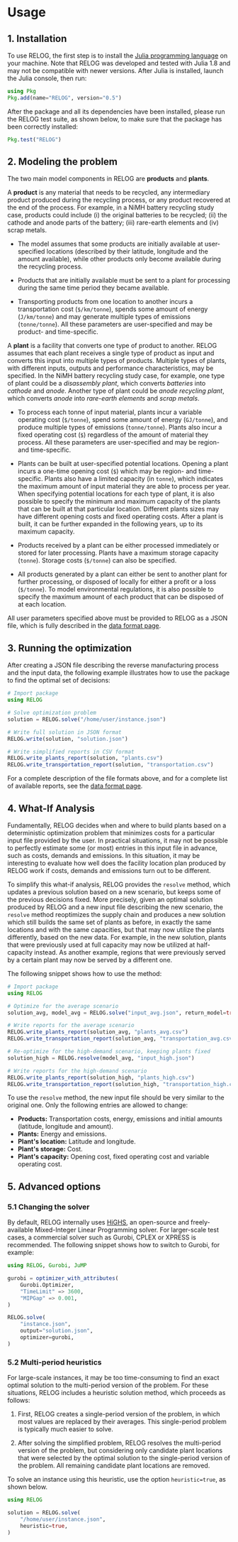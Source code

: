 Usage
=====

## 1. Installation

To use RELOG, the first step is to install the [Julia programming language](https://julialang.org/) on your machine. Note that RELOG was developed and tested with Julia 1.8 and may not be compatible with newer versions. After Julia is installed, launch the Julia console, then run:

```julia
using Pkg
Pkg.add(name="RELOG", version="0.5")
```

After the package and all its dependencies have been installed, please run the RELOG test suite, as shown below, to make sure that the package has been correctly installed:

```julia
Pkg.test("RELOG")
```

## 2. Modeling the problem

The two main model components in RELOG are **products** and **plants**.

A **product** is any material that needs to be recycled, any intermediary product produced during the recycling process, or any product recovered at the end of the process. For example, in a NiMH battery recycling study case, products could include (i) the original batteries to be recycled; (ii) the cathode and anode parts of the battery; (iii) rare-earth elements and (iv) scrap metals.

* The model assumes that some products are initially available at user-specified locations (described by their latitude, longitude and the amount available), while other products only become available during the recycling process.

* Products that are initially available must be sent to a plant for processing during the same time period they became available.

* Transporting products from one location to another incurs a transportation cost (`$/km/tonne`), spends some amount of energy (`J/km/tonne`) and may generate multiple types of emissions (`tonne/tonne`). All these parameters are user-specified and may be product- and time-specific.

A **plant** is a facility that converts one type of product to another. RELOG assumes that each plant receives a single type of product as input and converts this input into multiple types of products. Multiple types of plants, with different inputs, outputs and performance characteristics, may be specified. In the NiMH battery recycling study case, for example, one type of plant could be a *disassembly plant*, which converts *batteries* into *cathode* and *anode*. Another type of plant could be *anode recycling plant*, which converts *anode* into *rare-earth elements* and *scrap metals*.

* To process each tonne of input material, plants incur a variable operating cost (`$/tonne`), spend some amount of energy (`GJ/tonne`), and produce multiple types of emissions (`tonne/tonne`). Plants also incur a fixed operating cost (`$`) regardless of the amount of material they process. All these parameters are user-specified and may be region- and time-specific.

* Plants can be built at user-specified potential locations. Opening a plant incurs a one-time opening cost (`$`) which may be region- and time-specific. Plants also have a limited capacity (in `tonne`), which indicates the maximum amount of input material they are able to process per year. When specifying potential locations for each type of plant, it is also possible to specify the minimum and maximum capacity of the plants that can be built at that particular location. Different plants sizes may have different opening costs and fixed operating costs. After a plant is built, it can be further expanded in the following years, up to its maximum capacity.

* Products received by a plant can be either processed immediately or stored for later processing. Plants have a maximum storage capacity (`tonne`). Storage costs (`$/tonne`) can also be specified.

* All products generated by a plant can either be sent to another plant for further processing, or disposed of locally for either a profit or a loss (`$/tonne`). To model environmental regulations, it is also possible to specify the maximum amount of each product that can be disposed of at each location.

All user parameters specified above must be provided to RELOG as a JSON file, which is fully described in the [data format page](format.md).

## 3. Running the optimization

After creating a JSON file describing the reverse manufacturing process and the input data, the following example illustrates how to use the package to find the optimal set of decisions:

```julia
# Import package
using RELOG

# Solve optimization problem
solution = RELOG.solve("/home/user/instance.json")

# Write full solution in JSON format
RELOG.write(solution, "solution.json")

# Write simplified reports in CSV format
RELOG.write_plants_report(solution, "plants.csv")
RELOG.write_transportation_report(solution, "transportation.csv")
```

For a complete description of the file formats above, and for a complete list of available reports, see the [data format page](format.md).

## 4. What-If Analysis

Fundamentally, RELOG decides when and where to build plants based on a deterministic optimization problem that minimizes costs for a particular input file provided by the user. In practical situations, it may not be possible to perfectly estimate some (or most) entries in this input file in advance, such as costs, demands and emissions. In this situation, it may be interesting to evaluate how well does the facility location plan produced by RELOG work if costs, demands and emissions turn out to be different.

To simplify this what-if analysis, RELOG provides the `resolve` method, which updates a previous solution based on a new scenario, but keeps some of the previous decisions fixed. More precisely, given an optimal solution produced by RELOG and a new input file describing the new scenario, the `resolve` method reoptimizes the supply chain and produces a new solution which still builds the same set of plants as before, in exactly the same locations and with the same capacities, but that may now utilize the plants differently, based on the new data. For example, in the new solution, plants that were previously used at full capacity may now be utilized at half-capacity instead. As another example, regions that were previously served by a certain plant may now be served by a different one.

The following snippet shows how to use the method:

```julia
# Import package
using RELOG

# Optimize for the average scenario
solution_avg, model_avg = RELOG.solve("input_avg.json", return_model=true)

# Write reports for the average scenario
RELOG.write_plants_report(solution_avg, "plants_avg.csv")
RELOG.write_transportation_report(solution_avg, "transportation_avg.csv")

# Re-optimize for the high-demand scenario, keeping plants fixed
solution_high = RELOG.resolve(model_avg, "input_high.json")

# Write reports for the high-demand scenario
RELOG.write_plants_report(solution_high, "plants_high.csv")
RELOG.write_transportation_report(solution_high, "transportation_high.csv")
```

To use the `resolve` method, the new input file should be very similar to the original one. Only the following entries are allowed to change:

- **Products:** Transportation costs, energy, emissions and initial amounts (latitude, longitude and amount).
- **Plants:** Energy and emissions.
- **Plant's location:** Latitude and longitude.
- **Plant's storage:** Cost.
- **Plant's capacity:** Opening cost, fixed operating cost and variable operating cost.


## 5. Advanced options

### 5.1 Changing the solver

By default, RELOG internally uses [HiGHS](https://github.com/ERGO-Code/HiGHS), an open-source and freely-available Mixed-Integer Linear Programming solver. For larger-scale test cases, a commercial solver such as Gurobi, CPLEX or XPRESS is recommended. The following snippet shows how to switch to Gurobi, for example:

```julia
using RELOG, Gurobi, JuMP

gurobi = optimizer_with_attributes(
    Gurobi.Optimizer,
    "TimeLimit" => 3600,
    "MIPGap" => 0.001,
)

RELOG.solve(
    "instance.json",
    output="solution.json",
    optimizer=gurobi,
)
```

### 5.2 Multi-period heuristics

For large-scale instances, it may be too time-consuming to find an exact optimal solution to the multi-period version of the problem. For these situations, RELOG includes a heuristic solution method, which proceeds as follows:

1. First, RELOG creates a single-period version of the problem, in which most values are replaced by their averages. This single-period problem is typically much easier to solve.

2. After solving the simplified problem, RELOG resolves the multi-period version of the problem, but considering only candidate plant locations that were selected by the optimal solution to the single-period version of the problem. All remaining candidate plant locations are removed.

To solve an instance using this heuristic, use the option `heuristic=true`, as shown below.

```julia
using RELOG

solution = RELOG.solve(
    "/home/user/instance.json",
    heuristic=true,
)
```
